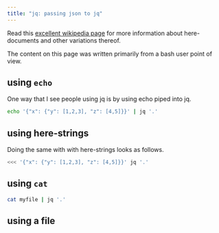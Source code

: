 ```yaml
---
title: "jq: passing json to jq"
---
```


Read this [excellent wikipedia page](https://en.wikipedia.org/wiki/Here_document) for
more information about here-documents and other variations thereof.

The content on this page was written primarily from a bash user point of view.

## using `echo`

One way that I see people using jq is by using echo piped into jq.

```bash
echo '{"x": {"y": [1,2,3], "z": [4,5]}}' | jq '.'
```

## using here-strings

Doing the same with with here-strings looks as follows.

```bash
<<< '{"x": {"y": [1,2,3], "z": [4,5]}}' jq '.'
```

## using `cat`

```bash
cat myfile | jq '.'
```

## using a file

